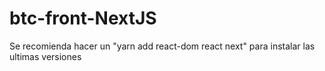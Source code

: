 # btc-front-NextJS

Se recomienda hacer un "yarn add react-dom react next" para instalar las ultimas versiones